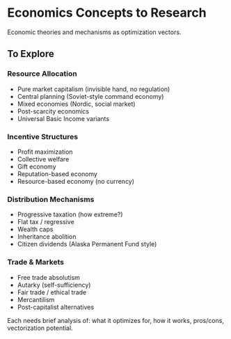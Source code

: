 # Economics Concepts to Research

Economic theories and mechanisms as optimization vectors.

## To Explore

### Resource Allocation
- Pure market capitalism (invisible hand, no regulation)
- Central planning (Soviet-style command economy)
- Mixed economies (Nordic, social market)
- Post-scarcity economics
- Universal Basic Income variants

### Incentive Structures
- Profit maximization
- Collective welfare
- Gift economy
- Reputation-based economy
- Resource-based economy (no currency)

### Distribution Mechanisms
- Progressive taxation (how extreme?)
- Flat tax / regressive
- Wealth caps
- Inheritance abolition
- Citizen dividends (Alaska Permanent Fund style)

### Trade & Markets
- Free trade absolutism
- Autarky (self-sufficiency)
- Fair trade / ethical trade
- Mercantilism
- Post-capitalist alternatives

Each needs brief analysis of: what it optimizes for, how it works, pros/cons, vectorization potential.
